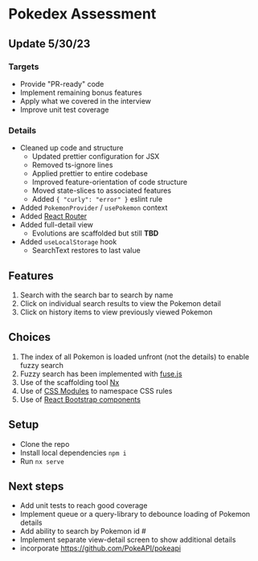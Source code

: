 # Pokedex Assessment

## Update 5/30/23

### Targets

- Provide "PR-ready" code
- Implement remaining bonus features
- Apply what we covered in the interview
- Improve unit test coverage

### Details

- Cleaned up code and structure
  - Updated prettier configuration for JSX
  - Removed ts-ignore lines
  - Applied prettier to entire codebase
  - Improved feature-orientation of code structure
  - Moved state-slices to associated features
  - Added `{ "curly": "error" }` eslint rule
- Added `PokemonProvider` / `usePokemon` context
- Added [React Router](https://reactrouter.com/en/main)
- Added full-detail view
  - Evolutions are scaffolded but still **TBD**
- Added `useLocalStorage` hook
  - SearchText restores to last value

## Features

1. Search with the search bar to search by name
2. Click on individual search results to view the Pokemon detail
3. Click on history items to view previously viewed Pokemon

## Choices

1. The index of all Pokemon is loaded unfront (not the details) to enable fuzzy search
1. Fuzzy search has been implemented with [fuse.js](https://fusejs.io/)
1. Use of the scaffolding tool [Nx](https://nx.dev/)
1. Use of [CSS Modules](https://github.com/gajus/react-css-modules) to namespace CSS rules
1. Use of [React Bootstrap components](https://react-bootstrap.github.io/)

## Setup

- Clone the repo
- Install local dependencies `npm i`
- Run `nx serve`

## Next steps

- Add unit tests to reach good coverage
- Implement queue or a query-library to debounce loading of Pokemon details
- Add ability to search by Pokemon id #
- Implement separate view-detail screen to show additional details
- incorporate https://github.com/PokeAPI/pokeapi
